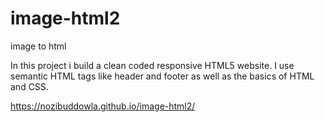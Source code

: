 # image-html2
image to html

In this project i build a clean coded responsive HTML5 website. I use semantic HTML tags like header and footer as well as the basics of HTML and CSS.

https://nozibuddowla.github.io/image-html2/
